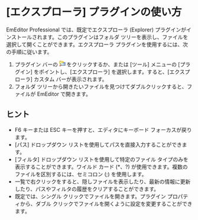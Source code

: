 # \[エクスプローラ\] プラグインの使い方

EmEditor Professional では、既定でエクスプローラ (Explorer) プラグインがインストールされます。このプラグインはフォルダ ツリーを表示し、ファイルを選択して開くことができます。エクスプローラ プラグインを使用するには、次の手順に従います。

1. プラグイン バーの ![エクスプローラ](../../images/plugin_explorer.gif) をクリックするか、または \[ツール\] メニューの \[プラグイン\] をポイントし、\[エクスプローラ\] を選択します。すると、\[エクスプローラ\] カスタム バーが表示されます。
2. フォルダ ツリーから開きたいファイルを見つけてダブルクリックすると、ファイルが EmEditor で開きます。

## ヒント

- F6 キーまたは ESC キーを押すと、エディタにキーボード フォーカスが戻ります。
- \[パス\] ドロップダウン リストを使用してパスを直接入力することができます。
- \[フィルタ\] ドロップダウン リストを使用して特定のファイル タイプのみを表示することができます。ワイルド カード (\*、?) が使用できます。複数のファイルを区別するには、セミコロン (;) を使用します。
- 一覧で右クリックをすると、隠しファイルを表示したり、最新の情報に更新したり、パスやフィルタの履歴をクリアすることができます。
- 既定では、シングル クリックでファイルを開きます。プラグイン プロパティから、ダブル クリックでファイルを開くように設定を変更することができます。